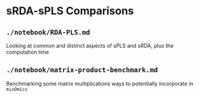 # sRDA-sPLS Comparisons

## `./notebook/RDA-PLS.md`

Looking at common and distinct aspects of sPLS and sRDA, plus the computation time

## `./notebook/matrix-product-benchmark.md`

Benchmarking some matrix multiplications ways to potentially incorporate in `mixOmics`


